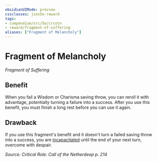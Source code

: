 ```yaml
---
obsidianUIMode: preview
cssclasses: json5e-reward
tags:
- compendium/src/5e/crcotn
- reward/fragment-of-suffering
aliases: ["Fragment of Melancholy"]
---
```

# Fragment of Melancholy
*Fragment of Suffering*  

## Benefit

When you fail a Wisdom or Charisma saving throw, you can reroll it with advantage, potentially turning a failure into a success. After you use this benefit, you must finish a long rest before you can use it again.

## Drawback

If you use this fragment's benefit and it doesn't turn a failed saving throw into a success, you are [incapacitated](Mechanics/Rules/conditions.md#Incapacitated) until the end of your next turn, overcome with despair.

*Source: Critical Role: Call of the Netherdeep p. 214*